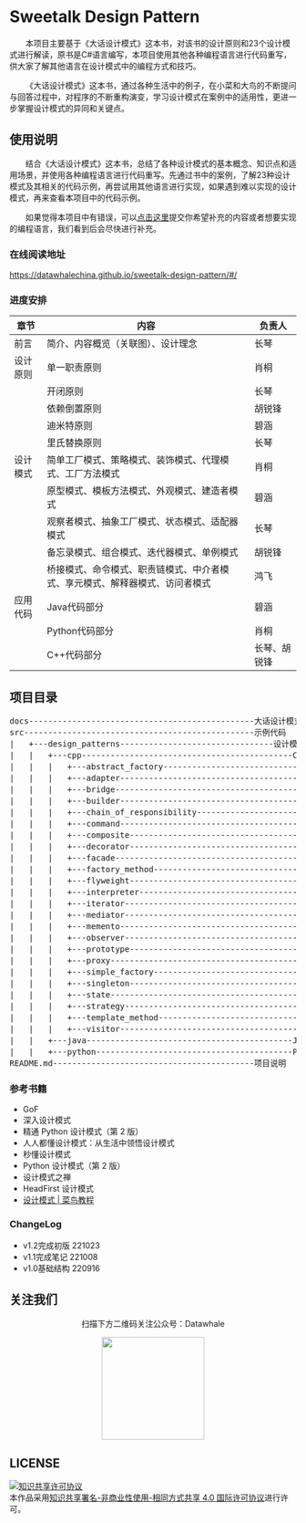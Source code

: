 # Sweetalk Design Pattern

&emsp;&emsp;本项目主要基于《大话设计模式》这本书，对该书的设计原则和23个设计模式进行解读，原书是C#语言编写，本项目使用其他各种编程语言进行代码重写，供大家了解其他语言在设计模式中的编程方式和技巧。

&emsp;&emsp;《大话设计模式》这本书，通过各种生活中的例子，在小菜和大鸟的不断提问与回答过程中，对程序的不断重构演变，学习设计模式在案例中的适用性，更进一步掌握设计模式的异同和关键点。

## 使用说明

&emsp;&emsp;结合《大话设计模式》这本书，总结了各种设计模式的基本概念、知识点和适用场景，并使用各种编程语言进行代码重写。先通过书中的案例，了解23种设计模式及其相关的代码示例，再尝试用其他语言进行实现，如果遇到难以实现的设计模式，再来查看本项目中的代码示例。

&emsp;&emsp;如果觉得本项目中有错误，可以[点击这里](https://github.com/datawhalechina/sweetalk-design-pattern/issues)提交你希望补充的内容或者想要实现的编程语言，我们看到后会尽快进行补充。

### 在线阅读地址

https://datawhalechina.github.io/sweetalk-design-pattern/#/

### 进度安排

| 章节     | 内容                                                         | 负责人       |
| -------- | ------------------------------------------------------------ | ------------ |
| 前言     | 简介、内容概览（关联图）、设计理念                           | 长琴         |
| 设计原则 | 单一职责原则                                                 | 肖桐         |
|          | 开闭原则                                                     | 长琴         |
|          | 依赖倒置原则                                                 | 胡锐锋       |
|          | 迪米特原则                                                   | 碧涵         |
|          | 里氏替换原则                                                 | 长琴         |
| 设计模式 | 简单工厂模式、策略模式、装饰模式、代理模式、工厂方法模式     | 肖桐         |
|          | 原型模式、模板方法模式、外观模式、建造者模式                 | 碧涵         |
|          | 观察者模式、抽象工厂模式、状态模式、适配器模式               | 长琴         |
|          | 备忘录模式、组合模式、迭代器模式、单例模式                   | 胡锐锋       |
|          | 桥接模式、命令模式、职责链模式、中介者模式、享元模式、解释器模式、访问者模式 | 鸿飞         |
| 应用代码 | Java代码部分                                                 | 碧涵         |
|          | Python代码部分                                               | 肖桐         |
|          | C++代码部分                                                  | 长琴、胡锐锋 |



## 项目目录

<pre>
docs-----------------------------------------------大话设计模式
src------------------------------------------------示例代码
|   +---design_patterns--------------------------------设计模式示例代码
|   |   +---cpp--------------------------------------------C++语言示例代码
|   |   |   +---abstract_factory-------------------------------抽象工厂模式
|   |   |   +---adapter----------------------------------------适配器模式
|   |   |   +---bridge-----------------------------------------桥接模式
|   |   |   +---builder----------------------------------------建造者模式
|   |   |   +---chain_of_responsibility------------------------职责链模式
|   |   |   +---command----------------------------------------命令模式
|   |   |   +---composite--------------------------------------组合模式
|   |   |   +---decorator--------------------------------------装饰模式
|   |   |   +---facade-----------------------------------------外观模式
|   |   |   +---factory_method---------------------------------工厂方法模式
|   |   |   +---flyweight--------------------------------------享元模式
|   |   |   +---interpreter------------------------------------解释器模式
|   |   |   +---iterator---------------------------------------迭代器模式
|   |   |   +---mediator---------------------------------------中介者模式
|   |   |   +---memento----------------------------------------备忘录模式
|   |   |   +---observer---------------------------------------观察者模式
|   |   |   +---prototype--------------------------------------原型模式
|   |   |   +---proxy------------------------------------------代理模式
|   |   |   +---simple_factory---------------------------------简单工厂模式
|   |   |   +---singleton--------------------------------------单例模式
|   |   |   +---state------------------------------------------状态模式
|   |   |   +---strategy---------------------------------------策略模式
|   |   |   +---template_method--------------------------------模板方法模式
|   |   |   +---visitor----------------------------------------访问者模式
|   |   +---java-------------------------------------------Java语言示例代码
|   |   +---python-----------------------------------------Python语言示例代码
README.md------------------------------------------项目说明
</pre>


### 参考书籍

- GoF
- 深入设计模式
- 精通 Python 设计模式（第 2 版）
- 人人都懂设计模式：从生活中领悟设计模式
- 秒懂设计模式
- Python 设计模式（第 2 版）
- 设计模式之禅
- HeadFirst 设计模式
- [设计模式 | 菜鸟教程](https://www.runoob.com/design-pattern/design-pattern-tutorial.html)

### ChangeLog

- v1.2完成初版 221023
- v1.1完成笔记 221008
- v1.0基础结构 220916

## 关注我们
<div align=center>
<p>扫描下方二维码关注公众号：Datawhale</p>
<img src="resources/qrcode.jpeg" width = "180" height = "180">
</div>

## LICENSE
<a rel="license" href="http://creativecommons.org/licenses/by-nc-sa/4.0/"><img alt="知识共享许可协议" style="border-width:0" src="https://img.shields.io/badge/license-CC%20BY--NC--SA%204.0-lightgrey" /></a><br />本作品采用<a rel="license" href="http://creativecommons.org/licenses/by-nc-sa/4.0/">知识共享署名-非商业性使用-相同方式共享 4.0 国际许可协议</a>进行许可。
